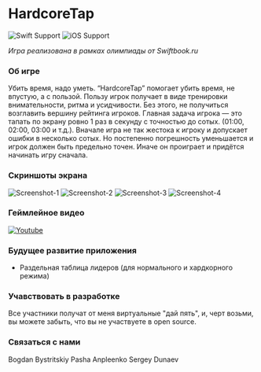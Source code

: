 # HardcoreTap
![Swift Support](https://img.shields.io/badge/Swift-4.0-orange.svg)
![iOS Support](https://img.shields.io/badge/iOS-10.0%2B-yellow.svg)


_Игра реализована в рамках олимпиады от Swiftbook.ru_

### Об игре 
Убить время, надо уметь. “HardcoreTap” помогает убить время, не впустую, а с пользой. Пользу игрок получает в виде тренировки внимательности, ритма и усидчивости. Без этого, не получиться возглавить вершину рейтинга игроков. Главная задача игрока — это тапать по экрану ровно 1 раз в секунду с точностью до сотых. (01:00, 02:00, 03:00 и т.д.). Вначале игра не так жестока к игроку и допускает ошибки в несколько сотых. Но постепенно погрешность уменьшается и игрок должен быть предельно точен. Иначе он проиграет и придётся начинать игру сначала.

### Скриншоты экрана 
![Screenshot-1](https://raw.githubusercontent.com/bystritskiy/HardcoreTap/master/Media/01.png)
![Screenshot-2](https://raw.githubusercontent.com/bystritskiy/HardcoreTap/master/Media/02.png)
![Screenshot-3](https://raw.githubusercontent.com/bystritskiy/HardcoreTap/master/Media/03.png)
![Screenshot-4](https://raw.githubusercontent.com/bystritskiy/HardcoreTap/master/Media/04.png)


### Геймлейное видео
[![Youtube](https://img.youtube.com/vi/6XC2gn-wFDI/0.jpg)](https://www.youtube.com/watch?v=6XC2gn-wFDI "Demo")

### Будущее развитие приложения
* Раздельная таблица лидеров (для нормального и хардкорного режима)

### Учавствовать в разработке
Все участники получат от меня виртуальные "дай пять", и, черт возьми, вы можете забыть, что вы не участвуете в open source.

### Связаться с нами
Bogdan Bystritskiy
Pasha Anpleenko
Sergey Dunaev

